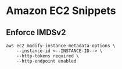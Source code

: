 # Amazon EC2 Snippets

## Enforce IMDSv2

```shell
aws ec2 modify-instance-metadata-options \
    --instance-id <--INSTANCE-ID--> \
    --http-tokens required \
    --http-endpoint enabled
```
